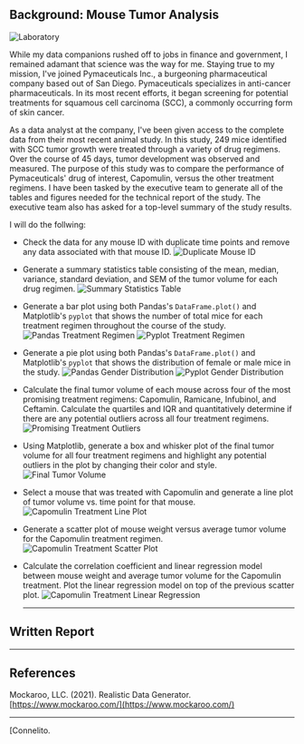 ## Background: Mouse Tumor Analysis

  ![Laboratory](Images/Laboratory.jpg)

While my data companions rushed off to jobs in finance and government, I remained adamant that science was the way for me. Staying true to my mission, I've joined Pymaceuticals Inc., a burgeoning pharmaceutical company based out of San Diego. Pymaceuticals specializes in anti-cancer pharmaceuticals. In its most recent efforts, it began screening for potential treatments for squamous cell carcinoma (SCC), a commonly occurring form of skin cancer.

As a data analyst at the company, I've been given access to the complete data from their most recent animal study. In this study, 249 mice identified with SCC tumor growth were treated through a variety of drug regimens. Over the course of 45 days, tumor development was observed and measured. The purpose of this study was to compare the performance of Pymaceuticals' drug of interest, Capomulin, versus the other treatment regimens. I have been tasked by the executive team to generate all of the tables and figures needed for the technical report of the study. The executive team also has asked for a top-level summary of the study results.

I will do the follwing:

* Check the data for any mouse ID with duplicate time points and remove any data associated with that mouse ID.
  ![Duplicate Mouse ID](Images/Laboratory.jpg)

* Generate a summary statistics table consisting of the mean, median, variance, standard deviation, and SEM of the tumor volume for each drug regimen.
  ![Summary Statistics Table](Images/Laboratory.jpg)

* Generate a bar plot using both Pandas's `DataFrame.plot()` and Matplotlib's `pyplot` that shows  the number of total mice for each treatment regimen throughout the course of the study.
  ![Pandas Treatment Regimen](Images/Laboratory.jpg)
  ![Pyplot Treatment Regimen](Images/Laboratory.jpg)

* Generate a pie plot using both Pandas's `DataFrame.plot()` and Matplotlib's `pyplot` that shows the distribution of female or male mice in the study.
  ![Pandas Gender Distribution](Images/Laboratory.jpg)
  ![Pyplot Gender Distribution](Images/Laboratory.jpg)

* Calculate the final tumor volume of each mouse across four of the most promising treatment regimens: Capomulin, Ramicane, Infubinol, and Ceftamin. Calculate the quartiles and IQR and quantitatively determine if there are any potential outliers across all four treatment regimens.
  ![Promising Treatment Outliers](Images/Laboratory.jpg)

* Using Matplotlib, generate a box and whisker plot of the final tumor volume for all four treatment regimens and highlight any potential outliers in the plot by changing their color and style.
  ![Final Tumor Volume](Images/Laboratory.jpg)

* Select a mouse that was treated with Capomulin and generate a line plot of tumor volume vs. time point for that mouse.
  ![Capomulin Treatment Line Plot](Images/Laboratory.jpg)

* Generate a scatter plot of mouse weight versus average tumor volume for the Capomulin treatment regimen.
  ![Capomulin Treatment Scatter Plot](Images/Laboratory.jpg)

* Calculate the correlation coefficient and linear regression model between mouse weight and average tumor volume for the Capomulin treatment. Plot the linear regression model on top of the previous scatter plot.
  ![Capomulin Treatment Linear Regression](Images/Laboratory.jpg)
  - - -

## Written Report

  - - - 

## References

Mockaroo, LLC. (2021). Realistic Data Generator. [https://www.mockaroo.com/](https://www.mockaroo.com/)

- - -

[Connelito.
